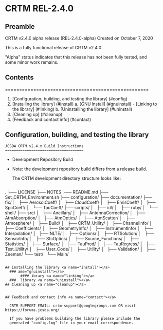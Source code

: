 # CRTM REL-2.4.0


## Preamble
CRTM v2.4.0 alpha release (REL-2.4.0-alpha)
Created on October 7, 2020

This is a fully functional release of CRTM v2.4.0.

"Alpha" status indicates that this release has not been fully tested, and some minor work remains.



  ## Contents
  ===================================================
  1. [Configuration, building, and testing the library] (#config)
  2. [Installing the library] (#install)
    a. [GNU Install] (#gnuinstall)
         - [Linking to the library] (#linking)
    b. [Uninstalling the library] (#uninstall)
  3. [Cleaning up] (#cleanup)
  4. [Feedback and contact info] (#contact)



  ## Configuration, building, and testing the library <a name="config"></a>
	
	JCSDA CRTM v2.4.x Build Instructions
	====================================
  - Development Repository Build
  - Note: the development repository build differs from a release build. 
	
	The CRTM development directory structure looks like:
	```
  .
  ├── LICENSE
  ├── NOTES
  ├── README.md
  ├── Set_CRTM_Environment.sh
  ├── configuration/
  ├── documentation/
  ├── fix/
  │   ├── AerosolCoeff/
  │   ├── CloudCoeff/
  │   ├── EmisCoeff/
  │   ├── SpcCoeff/
  │   └── TauCoeff/
  ├── scripts/
  │   ├── idl/
  │   ├── ruby/
  │   └── shell/
  ├── src/
  │   ├── Ancillary/
  │   ├── AntennaCorrection/
  │   ├── AtmAbsorption/
  │   ├── AtmOptics/
  │   ├── AtmScatter/
  │   ├── Atmosphere/
  │   ├── Build/
  │   ├── CRTM_Utility/
  │   ├── ChannelInfo/
  │   ├── Coefficients/
  │   ├── GeometryInfo/
  │   ├── InstrumentInfo/
  │   ├── Interpolation/
  │   ├── NLTE/
  │   ├── Options/
  │   ├── RTSolution/
  │   ├── SensorInfo/
  │   ├── SfcOptics/
  │   ├── Source_Functions/
  │   ├── Statistics/
  │   ├── Surface/
  │   ├── TauProd/
  │   ├── TauRegress/
  │   ├── Test_Utility/
  │   ├── User_Code/
  │   ├── Utility/
  │   ├── Validation/
  │   ├── Zeeman/
  └── test/
      └── Main/
  ```
  
  ## Installing the library <a name="install"></a>
    ### ame="gnuinstall"></a>
         #### ibrary <a name="linking"></a>
    ###  library <a name="uninstall"></a>
  ## Cleaning up <a name="cleanup"></a>


  ## Feedback and contact info <a name="contact"></a>

	CRTM SUPPORT EMAIL: crtm-support@googlegroups.com OR visit https://forums.jcsda.org/

	If you have problems building the library please include the
	generated "config.log" file in your email correspondence.






